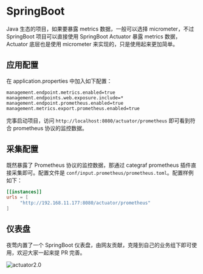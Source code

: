 # SpringBoot

Java 生态的项目，如果要暴露 metrics 数据，一般可以选择 micrometer，不过 SpringBoot 项目可以直接使用 SpringBoot Actuator 暴露 metrics 数据，Actuator 底层也是使用 micrometer 来实现的，只是使用起来更加简单。

## 应用配置

在 application.properties 中加入如下配置：

```properties
management.endpoint.metrics.enabled=true
management.endpoints.web.exposure.include=*
management.endpoint.prometheus.enabled=true
management.metrics.export.prometheus.enabled=true
```

完事启动项目，访问 `http://localhost:8080/actuator/prometheus` 即可看到符合 prometheus 协议的监控数据。

## 采集配置

既然暴露了 Prometheus 协议的监控数据，那通过 categraf prometheus 插件直接采集即可。配置文件是 `conf/input.prometheus/prometheus.toml`。配置样例如下：

```toml
[[instances]]
urls = [
     "http://192.168.11.177:8080/actuator/prometheus"
]
```

## 仪表盘

夜莺内置了一个 SpringBoot 仪表盘，由网友贡献，克隆到自己的业务组下即可使用，欢迎大家一起来提 PR 完善。

![actuator2.0](http://download.flashcat.cloud/uPic/actuator_2.0.png)

